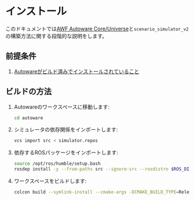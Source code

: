 # インストール

このドキュメントでは[AWF Autoware Core/Universe](https://github.com/autowarefoundation/autoware)と`scenario_simulator_v2`の構築方法に関する段階的な説明をします。

## 前提条件

1. [Autowareがビルド済みでインストールされていること](../../../installation/)

## ビルドの方法

1. Autowareのワークスペースに移動します:

   ```bash
   cd autoware
   ```

2. シミュレータの依存関係をインポートします:

   ```bash
   vcs import src < simulator.repos
   ```

3. 依存するROSパッケージをインポートします:

   ```bash
   source /opt/ros/humble/setup.bash
   rosdep install -y --from-paths src --ignore-src --rosdistro $ROS_DISTRO
   ```

5. ワークスペースをビルドします:

   ```bash
   colcon build --symlink-install --cmake-args -DCMAKE_BUILD_TYPE=Release
   ```
